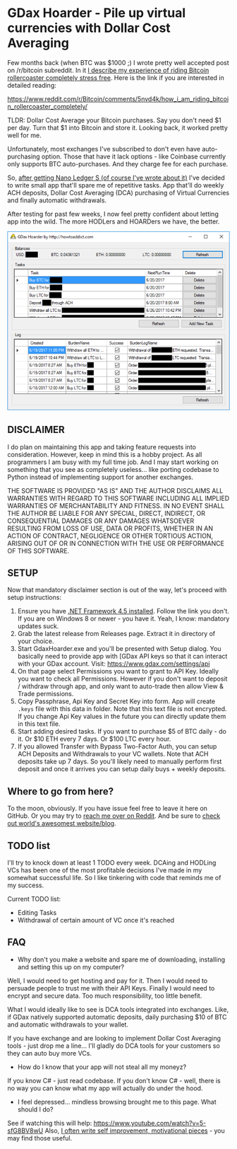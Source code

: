 # GDax Hoarder - Pile up virtual currencies with Dollar Cost Averaging

Few months back (when BTC was $1000 ;) I wrote pretty well accepted post on /r/bitcoin subreddit. In it [I describe my experience of riding Bitcoin rollercoaster completely stress free](https://www.reddit.com/r/Bitcoin/comments/5nvd4k/how_i_am_riding_bitcoin_rollercoaster_completely/). Here is the link if you are interested in detailed reading:

https://www.reddit.com/r/Bitcoin/comments/5nvd4k/how_i_am_riding_bitcoin_rollercoaster_completely/

TLDR: Dollar Cost Average your Bitcoin purchases. Say you don't need $1 per day. Turn that $1 into Bitcoin and store it. Looking back, it worked pretty well for me.

Unfortunately, most exchanges I've subscribed to don't even have auto-purchasing option. Those that have it lack options - like Coinbase currently only supports BTC auto-purchases. And they charge fee for each purchase.

So, [after getting Nano Ledger S (of course I've wrote about it)](https://www.reddit.com/r/Bitcoin/comments/5v0c8p/finally_got_hardware_wallet_for_btc_first/) I've decided to write small app that'll spare me of repetitive tasks. App that'll do weekly ACH deposits, Dollar Cost Averaging (DCA) purchasing of Virtual Currencies and finally automatic withdrawals.

After testing for past few weeks, I now feel pretty confident about letting app into the wild. The more HODLers and HOARDers we have, the better. 

![GDax Hoarder Main Form](docs/imgs/MainForm.jpg)

## DISCLAIMER

I do plan on maintaining this app and taking feature requests into consideration. However, keep in mind this is a hobby project. As all programmers I am busy with my full time job. And I may start working on something that you see as completely useless... like porting codebase to Python instead of implementing support for another exchanges.

THE SOFTWARE IS PROVIDED "AS IS" AND THE AUTHOR DISCLAIMS ALL WARRANTIES WITH REGARD TO THIS SOFTWARE INCLUDING ALL IMPLIED WARRANTIES OF MERCHANTABILITY AND FITNESS. IN NO EVENT SHALL THE AUTHOR BE LIABLE FOR ANY SPECIAL, DIRECT, INDIRECT, OR CONSEQUENTIAL DAMAGES OR ANY DAMAGES WHATSOEVER RESULTING FROM LOSS OF USE, DATA OR PROFITS, WHETHER IN AN ACTION OF CONTRACT, NEGLIGENCE OR OTHER TORTIOUS ACTION, ARISING OUT OF OR IN CONNECTION WITH THE USE OR PERFORMANCE OF THIS SOFTWARE.

## SETUP

Now that mandatory disclaimer section is out of the way, let's proceed with setup instructions:

 1. Ensure you have [.NET Framework 4.5 installed](https://www.microsoft.com/en-us/download/details.aspx?id=30653). Follow the link you don't. If you are on Windows 8 or newer - you have it. Yeah, I know: mandatory updates suck.
 2. Grab the latest release from Releases page. Extract it in directory of your choice.
 3. Start GdaxHoarder.exe and you'll be presented with Setup dialog. You basically need to provide app with [GDax API keys so that it can interact with your GDax account. Visit: https://www.gdax.com/settings/api
 4. On that page select Permissions you want to grant to API Key. Ideally you want to check all Permissions. However if you don't want to deposit / withdraw through app, and only want to auto-trade then allow View & Trade permissions.
 5. Copy Passphrase, Api Key and Secret Key into form. App will create `.keys` file with this data in folder. Note that this text file is not encrypted. If you change Api Key values in the future you can directly update them in this text file.
 6. Start adding desired tasks. If you want to purchase $5 of BTC daily - do it. Or $10 ETH every 7 days. Or $100 LTC every hour.
 7. If you allowed Transfer with Bypass Two-Factor Auth, you can setup ACH Deposits and Withdrawals to your VC wallets. Note that ACH deposits take up 7 days. So you'll likely need to manually perform first deposit and once it arrives you can setup daily buys + weekly deposits.

## Where to go from here?

To the moon, obviously. If you have issue feel free to leave it here on GitHub. Or you may try to [reach me over on Reddit](https://www.reddit.com/user/howtoaddict). And be sure to [check out world's awesomest website/blog](http://howtoaddict.com).

## TODO list

I'll try to knock down at least 1 TODO every week. DCAing and HODLing VCs has been one of the most profitable decisions I've made in my somewhat successful life. So I like tinkering with code that reminds me of my success.

Current TODO list:

 - Editing Tasks
 - Withdrawal of certain amount of VC once it's reached

## FAQ

 - Why don't you make a website and spare me of downloading, installing and setting this up on my computer?
 
 Well, I would need to get hosting and pay for it. Then I would need to persuade people to trust me with their API Keys. Finally I would need to encrypt and secure data. Too much responsibility, too little benefit. 

 What I would ideally like to see is DCA tools integrated into exchanges. Like, if GDax natively supported automatic deposits, daily purchasing $10 of BTC and automatic withdrawals to your wallet.

 If you have exchange and are looking to implement Dollar Cost Averaging tools - just drop me a line... I'll gladly do DCA tools for your customers so they can auto buy more VCs.

 - How do I know that your app will not steal all my moneyz?

 If you know C# - just read codebase. If you don't know C# - well, there is no way you can know what my app will actually do under the hood.

 - I feel depressed... mindless browsing brought me to this page. What should I do?

 See if watching this will help: https://www.youtube.com/watch?v=5-sfG8BV8wU Also, [I often write self improvement, motivational pieces](http://howtoaddict.com/category/daily-motivation/) - you may find those useful.

